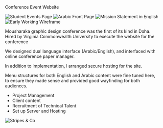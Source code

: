 

Conference Event Website

<div class="main-carousel js-flickity"
  data-flickity-options='{ "imagesLoaded": true,"cellAlign": "left", "contain": true,  "accessibility": true }'>
    <img src="img/work/mo/student-events.jpg" alt="Student Events Page">
    <img src="img/work/mo/arabic.png" alt="Arabic Front Page">
    <img src="img/work/mo/vision.png" alt="Mission Statement in English">
    <img src="img/work/mo/wireframe-icograda-mousharaka.png" alt="Early Working Wireframe">
</div>

Mousharaka graphic design conference was the first of its kind in Doha. Hired by Virginia Commonwealth University to execute the website for the conference

We designed dual language interface (Arabic/English), and interfaced with online conference paper manager.

In addition to implementation, I arranged secure hosting for the site. 

Menu structures for both English and Arabic content were fine tuned here, to ensure they made sense and provided good wayfinding for both audiences.

- Project Management
- Client content
- Recruitment of Technical Talent
- Set up Server and Hosting

![Stripes & Co](img/work/proj-8/stripes-co-NickZoutendijk.jpg)